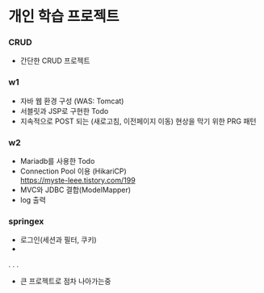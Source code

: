 # 개인 학습 프로젝트 

### CRUD
- 간단한 CRUD 프로젝트

### w1
- 자바 웹 환경 구성 (WAS: Tomcat)
- 서블릿과 JSP로 구현한 Todo
- 지속적으로 POST 되는 (새로고침, 이전페이지 이동) 현상을 막기 위한 PRG 패턴<br>


### w2
- Mariadb를 사용한 Todo
- Connection Pool 이용 (HikariCP)<br>
https://myste-leee.tistory.com/199
- MVC와 JDBC 결합(ModelMapper)
- log 출력


### springex
- 로그인(세션과 필터, 쿠키)
- 

. . .
- 큰 프로젝트로 점차 나아가는중 
